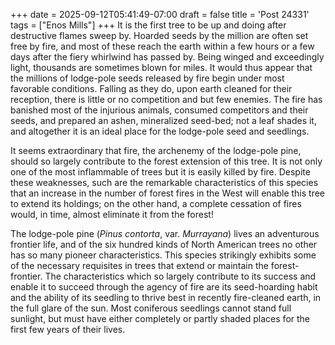 +++
date = 2025-09-12T05:41:49-07:00
draft = false
title = 'Post 24331'
tags = ["Enos Mills"]
+++
It is the first tree to be up and doing after destructive flames sweep by. Hoarded seeds by the million are often set free by fire, and most of these reach the earth within a few hours or a few days after the fiery whirlwind has passed by. Being winged and exceedingly light, thousands are sometimes blown for miles. It would thus appear that the millions of lodge-pole seeds released by fire begin under most favorable conditions. Falling as they do, upon earth cleaned for their reception, there is little or no competition and but few enemies. The fire has banished most of the injurious animals, consumed competitors and their seeds, and prepared an ashen, mineralized seed-bed; not a leaf shades it, and altogether it is an ideal place for the lodge-pole seed and seedlings.

It seems extraordinary that fire, the archenemy of the lodge-pole pine, should so largely contribute to the forest extension of this tree. It is not only one of the most inflammable of trees but it is easily killed by fire. Despite these weaknesses, such are the remarkable characteristics of this species that an increase in the number of forest fires in the West will enable this tree to extend its holdings; on the other hand, a complete cessation of fires would, in time, almost eliminate it from the forest!

The lodge-pole pine (_Pinus contorta_, var. _Murrayana_) lives an adventurous frontier life, and of the six hundred kinds of North American trees no other has so many pioneer characteristics. This species strikingly exhibits some of the necessary requisites in trees that extend or maintain the forest-frontier. The characteristics which so largely contribute to its success and enable it to succeed through the agency of fire are its seed-hoarding habit and the ability of its seedling to thrive best in recently fire-cleaned earth, in the full glare of the sun. Most coniferous seedlings cannot stand full sunlight, but must have either completely or partly shaded places for the first few years of their lives.
